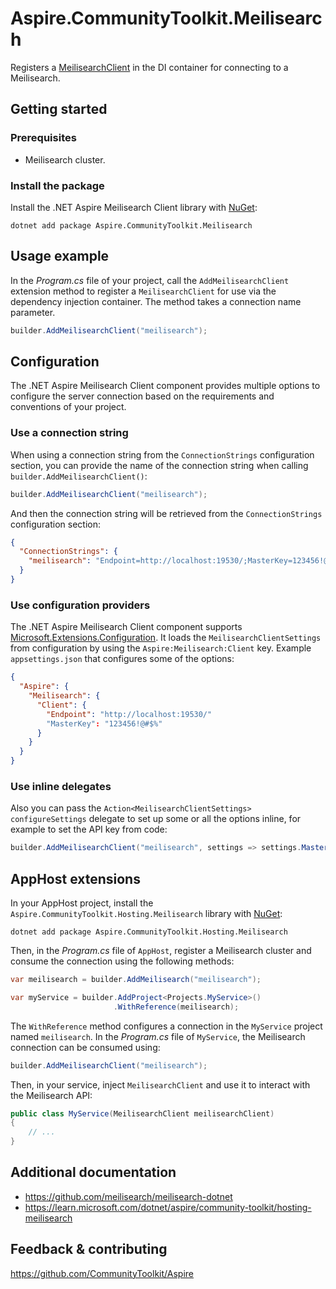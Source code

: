 # Aspire.CommunityToolkit.Meilisearch

Registers a [MeilisearchClient](https://github.com/meilisearch/meilisearch-dotnet) in the DI container for connecting to a Meilisearch.

## Getting started

### Prerequisites

- Meilisearch cluster.

### Install the package

Install the .NET Aspire Meilisearch Client library with [NuGet](https://www.nuget.org):

```dotnetcli
dotnet add package Aspire.CommunityToolkit.Meilisearch
```

## Usage example

In the _Program.cs_ file of your project, call the `AddMeilisearchClient` extension method to register a `MeilisearchClient` for use via the dependency injection container. The method takes a connection name parameter.

```csharp
builder.AddMeilisearchClient("meilisearch");
```

## Configuration

The .NET Aspire Meilisearch Client component provides multiple options to configure the server connection based on the requirements and conventions of your project.

### Use a connection string

When using a connection string from the `ConnectionStrings` configuration section, you can provide the name of the connection string when calling `builder.AddMeilisearchClient()`:

```csharp
builder.AddMeilisearchClient("meilisearch");
```

And then the connection string will be retrieved from the `ConnectionStrings` configuration section:

```json
{
  "ConnectionStrings": {
    "meilisearch": "Endpoint=http://localhost:19530/;MasterKey=123456!@#$%"
  }
}
```

### Use configuration providers

The .NET Aspire Meilisearch Client component supports [Microsoft.Extensions.Configuration](https://learn.microsoft.com/dotnet/api/microsoft.extensions.configuration). It loads the `MeilisearchClientSettings` from configuration by using the `Aspire:Meilisearch:Client` key. Example `appsettings.json` that configures some of the options:

```json
{
  "Aspire": {
    "Meilisearch": {
      "Client": {
        "Endpoint": "http://localhost:19530/"
        "MasterKey": "123456!@#$%"
      }
    }
  }
}
```

### Use inline delegates

Also you can pass the `Action<MeilisearchClientSettings> configureSettings` delegate to set up some or all the options inline, for example to set the API key from code:

```csharp
builder.AddMeilisearchClient("meilisearch", settings => settings.MasterKey = "123456!@#$%");
```

## AppHost extensions

In your AppHost project, install the `Aspire.CommunityToolkit.Hosting.Meilisearch` library with [NuGet](https://www.nuget.org):

```dotnetcli
dotnet add package Aspire.CommunityToolkit.Hosting.Meilisearch
```

Then, in the _Program.cs_ file of `AppHost`, register a Meilisearch cluster and consume the connection using the following methods:

```csharp
var meilisearch = builder.AddMeilisearch("meilisearch");

var myService = builder.AddProject<Projects.MyService>()
                       .WithReference(meilisearch);
```

The `WithReference` method configures a connection in the `MyService` project named `meilisearch`. In the _Program.cs_ file of `MyService`, the Meilisearch connection can be consumed using:

```csharp
builder.AddMeilisearchClient("meilisearch");
```

Then, in your service, inject `MeilisearchClient` and use it to interact with the Meilisearch API:

```csharp
public class MyService(MeilisearchClient meilisearchClient)
{
    // ...
}
```

## Additional documentation

-   https://github.com/meilisearch/meilisearch-dotnet
-   https://learn.microsoft.com/dotnet/aspire/community-toolkit/hosting-meilisearch

## Feedback & contributing

https://github.com/CommunityToolkit/Aspire

